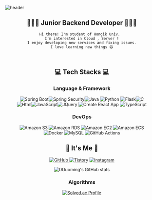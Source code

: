 ![header](https://capsule-render.vercel.app/api?type=rounded&color=FFB3C7&height=150&descAlign=50&fontAlign=50&section=header&text=SooyoungLee&fontSize=65&fontColor=2E2E2E&animation=twinkling)  


<div align="center">
    
## 👩🏻‍💻 Junior Backend Developer 👩🏻‍💻 
    
    Hi there! I'm student of Hongik Univ.  
    I'm interested in Cloud , Server !
    I enjoy developing new services and fixing issues.
    I love learning new things 😆
    
<br/>
    
## 💻  Tech Stacks  💻
    
###  Language & Framework 
<img alt="Spring Boot" src ="https://img.shields.io/badge/Spring Boot-6DB33F.svg?&style=for-the-badge&logo=Spring Bootg&logoColor=white"/><img alt="Spring Security" src ="https://img.shields.io/badge/Spring Security-6DB33F.svg?&style=for-the-badge&logo=Spring Security&logoColor=white"/><img alt="Java" src ="https://img.shields.io/badge/Java-007396.svg?&style=for-the-badge&logo=Java&logoColor=white"/> <img alt="Python" src ="https://img.shields.io/badge/Python-3776AB.svg?&style=for-the-badge&logo=npm&logoColor=white"/>  <img alt="Flask" src ="https://img.shields.io/badge/Flask-000000.svg?&style=for-the-badge&logo=Flask&logoColor=white"/><img alt="C" src ="https://img.shields.io/badge/C-A8B9CC.svg?&style=for-the-badge&logo=C&logoColor=white"/> <br/> 
<img alt="Html" src ="https://img.shields.io/badge/HTML-E34F26.svg?&style=for-the-badge&logo=HTML5&logoColor=white"/><img alt="JavaScript" src ="https://img.shields.io/badge/JavaScript-F7DF1E.svg?&style=for-the-badge&logo=npm&logoColor=white"/><img alt="JQuery" src ="https://img.shields.io/badge/JQuery-0769AD .svg?&style=for-the-badge&logo=JQuery&logoColor=white"/> 
 <img alt="Create React App" src ="https://img.shields.io/badge/Create React App-09D3AC.svg?&style=for-the-badge&logo=Create React App&logoColor=white"/>
<img alt="TypeScript" src ="https://img.shields.io/badge/TypeScript-3178C6.svg?&style=for-the-badge&logo=TypeScript&logoColor=white"/>

###  DevOps
<img alt="Amazon S3" src ="https://img.shields.io/badge/Amazon S3-569A31.svg?&style=for-the-badge&logo=Amazon S3&logoColor=white"/>
<img alt="Amazon RDS" src ="https://img.shields.io/badge/Amazon RDS-569A31.svg?&style=for-the-badge&logo=Amazon RDS&logoColor=white"/>
<img alt="Amazon EC2" src ="https://img.shields.io/badge/Amazon EC2-FF9900.svg?&style=for-the-badge&logo=Amazon EC2&logoColor=white"/>
<img alt="Amazon ECS" src ="https://img.shields.io/badge/Amazon ECS-FF9900.svg?&style=for-the-badge&logo=Amazon ECS&logoColor=white"/>
<br/><img alt="Docker" src ="https://img.shields.io/badge/Docker-2496ED.svg?&style=for-the-badge&logo=Docker&logoColor=white"/>
<img alt="MySQL" src ="https://img.shields.io/badge/MySQL-4479A1.svg?&style=for-the-badge&logo=MySQL&logoColor=white"/>
<img alt="GitHub Actions" src ="https://img.shields.io/badge/GitHub Actions-2088FF.svg?&style=for-the-badge&logo=GitHub Actions&logoColor=white"/>
<br/>

  
## 🌸 It's Me 🌸 
<a href = "https://github.com/imdduoming"><img alt="GitHub" src ="https://img.shields.io/badge/GitHub-181717.svg?&style=for-the-badge&logo=GitHub&logoColor=white"/>
</a> <a href = "https://imdduoming.tistory.com/"> <img alt="Tistory" src ="https://img.shields.io/badge/Tistory-orange.svg?&style=for-the-badge"/></a>
</a> <a href = "https://instagram.com/imdduoming"> <img alt="Instagram" src ="https://img.shields.io/badge/Instagram-E4405F.svg?&style=for-the-badge&logo=Instagram&logoColor=white"/></a>

![DDuoming's GitHub stats](https://github-readme-stats.vercel.app/api?username=imdduoming&show_icons=true&theme=radical)
### Algorithms
[![Solved.ac Profile](http://mazassumnida.wtf/api/v2/generate_badge?boj=serendipity)](https://solved.ac/serendipity/)

<br/>

</div>
